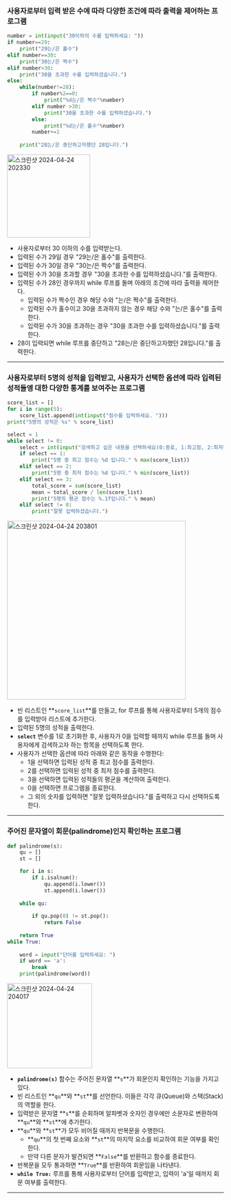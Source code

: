 ### 사용자로부터 입력 받은 수에 따라 다양한 조건에 따라 출력을 제어하는 프로그램
```Python
number = int(input("30이하의 수를 입력하세요: "))
if number==29:
    print("29는/은 홀수")
elif number==30:
    print("30는/은 짝수")
elif number>30:
    print("30을 초과한 수를 입력하셨습니다.")
else:
    while(number!=28):
        if number%2==0:
            print("%d는/은 짝수"%number)
        elif number >30:
            print("30을 초과한 수를 입력하셨습니다.")
        else:
            print("%d는/은 홀수"%number)
        number+=1
    
    print("28는/은 중단하고자했던 28입니다.")
```

<img width="193" alt="스크린샷 2024-04-24 202330" src="https://github.com/dawoon1229/Python_practice/assets/164113758/8170300a-07e6-4642-8837-e66bdd1d9d3b">


- 사용자로부터 30 이하의 수를 입력받는다.
- 입력된 수가 29일 경우 "29는/은 홀수"를 출력한다.
- 입력된 수가 30일 경우 "30는/은 짝수"를 출력한다.
- 입력된 수가 30을 초과할 경우 "30을 초과한 수를 입력하셨습니다."를 출력한다.
- 입력된 수가 28인 경우까지 while 루프를 돌며 아래의 조건에 따라 출력을 제어한다.
    - 입력된 수가 짝수인 경우 해당 수와 "는/은 짝수"를 출력한다.
    - 입력된 수가 홀수이고 30을 초과하지 않는 경우 해당 수와 "는/은 홀수"를 출력한다.
    - 입력된 수가 30을 초과하는 경우 "30을 초과한 수를 입력하셨습니다."를 출력한다.
- 28이 입력되면 while 루프를 중단하고 "28는/은 중단하고자했던 28입니다."를 출력한다.
---
### 사용자로부터 5명의 성적을 입력받고, 사용자가 선택한 옵션에 따라 입력된 성적들엥 대한 다양한 통계를 보여주는 프로그램
```python
score_list = []
for i in range(5):
    score_list.append(int(input("점수를 입력하세요. ")))
print("5명의 성적은 %s" % score_list)

select = 1
while select != 0:
    select = int(input("검색하고 싶은 내용을 선택하세요(0:종료, 1:최고점, 2:최저점, 3:평균): "))
    if select == 1:
        print("5명 중 최고 점수는 %d 입니다." % max(score_list))
    elif select == 2:
        print("5명 중 최저 점수는 %d 입니다." % min(score_list))
    elif select == 3:
        total_score = sum(score_list)
        mean = total_score / len(score_list)
        print("5명의 평균 점수는 %.1f입니다." % mean)
    elif select != 0:
        print("잘못 입력하셨습니다.")
```

<img width="415" alt="스크린샷 2024-04-24 203801" src="https://github.com/dawoon1229/Python_practice/assets/164113758/8e1686a8-6ce0-435c-bd04-255f576bc191">


- 빈 리스트인 **`score_list`**를 만들고, for 루프를 통해 사용자로부터 5개의 점수를 입력받아 리스트에 추가한다.
- 입력된 5명의 성적을 출력한다.
- **`select`** 변수를 1로 초기화한 후, 사용자가 0을 입력할 때까지 while 루프를 돌며 사용자에게 검색하고자 하는 항목을 선택하도록 한다.
- 사용자가 선택한 옵션에 따라 아래와 같은 동작을 수행한다:
    - 1을 선택하면 입력된 성적 중 최고 점수를 출력한다.
    - 2를 선택하면 입력된 성적 중 최저 점수를 출력한다.
    - 3을 선택하면 입력된 성적들의 평균을 계산하여 출력한다.
    - 0을 선택하면 프로그램을 종료한다.
    - 그 외의 숫자를 입력하면 "잘못 입력하셨습니다."를 출력하고 다시 선택하도록 한다.
 ---
 ### 주어진 문자열이 회문(palindrome)인지 확인하는 프로그램
```Python
def palindrome(s):
    qu = []
    st = []

    for i in s:
        if i.isalnum():
            qu.append(i.lower())
            st.append(i.lower())
    
    while qu:
        
        if qu.pop(0) != st.pop():
            return False
    
    return True
while True:
    
    word = input("단어를 입력하세요: ")
    if word == 'a':
        break
    print(palindrome(word))
```
<img width="197" alt="스크린샷 2024-04-24 204017" src="https://github.com/dawoon1229/Python_practice/assets/164113758/e0def579-0f99-4585-872a-75022f942612">


 - **`palindrome(s)`** 함수는 주어진 문자열 **`s`**가 회문인지 확인하는 기능을 가지고 있다.
- 빈 리스트인 **`qu`**와 **`st`**를 선언한다. 이들은 각각 큐(Queue)와 스택(Stack)의 역할을 한다.
- 입력받은 문자열 **`s`**를 순회하며 알파벳과 숫자인 경우에만 소문자로 변환하여 **`qu`**와 **`st`**에 추가한다.
- **`qu`**와 **`st`**가 모두 비어질 때까지 반복문을 수행한다.
    - **`qu`**의 첫 번째 요소와 **`st`**의 마지막 요소를 비교하여 회문 여부를 확인한다.
    - 만약 다른 문자가 발견되면 **`False`**를 반환하고 함수를 종료한다.
- 반복문을 모두 통과하면 **`True`**를 반환하여 회문임을 나타낸다.
- **`while True:`** 루프를 통해 사용자로부터 단어를 입력받고, 입력이 'a'일 때까지 회문 여부를 출력한다.

---

